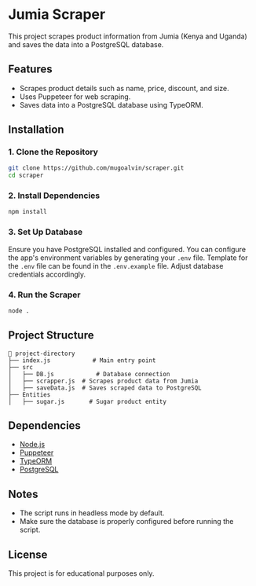 # Jumia Scraper

This project scrapes product information from Jumia (Kenya and Uganda) and saves the data into a PostgreSQL database.

## Features
- Scrapes product details such as name, price, discount, and size.
- Uses Puppeteer for web scraping.
- Saves data into a PostgreSQL database using TypeORM.

## Installation

### 1. Clone the Repository
```sh
git clone https://github.com/mugoalvin/scraper.git
cd scraper
```

### 2. Install Dependencies
```sh
npm install
```

### 3. Set Up Database
Ensure you have PostgreSQL installed and configured.
You can configure the app's environment variables by generating your `.env` file.
Template for the `.env` file can be found in the `.env.example` file.
Adjust database credentials accordingly.

### 4. Run the Scraper
```sh
node .
```

## Project Structure
```
📁 project-directory
├── index.js			# Main entry point
├── src
│   ├── DB.js			 # Database connection
│   ├── scrapper.js  # Scrapes product data from Jumia
│   ├── saveData.js  # Saves scraped data to PostgreSQL
├── Entities
│   ├── sugar.js	   # Sugar product entity
```

## Dependencies
- [Node.js](https://nodejs.org/)
- [Puppeteer](https://pptr.dev/)
- [TypeORM](https://typeorm.io/)
- [PostgreSQL](https://www.postgresql.org/)

## Notes
- The script runs in headless mode by default.
- Make sure the database is properly configured before running the script.

## License
This project is for educational purposes only.